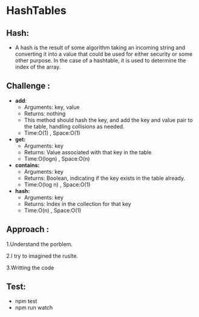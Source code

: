 # HashTables

## Hash:
 -  A hash is the result of some  algorithm taking an incoming string and converting it into a value that could be used for either security or some other purpose. In the case of a hashtable, it is used to determine the index of the array.


## Challenge :

   - **add**:
      - Arguments: key, value
      - Returns: nothing
      - This method should hash the key, and add the key and value pair to the table, handling collisions as needed.
      - Time:O(1) , Space:O(1)
   - **get:**
     - Arguments: key
     - Returns: Value associated with that key in the table
     - Time:O(logn) , Space:O(n)
   - **contains:**
     - Arguments: key
     - Returns: Boolean, indicating if the key exists in the table already.
     - Time:O(log n) , Space:O(1)
   - **hash:**
     - Arguments: key
     - Returns: Index in the collection for that key
     - Time:O(n) , Space:O(1)

## Approach :
1.Understand the porblem.

2.I try to imagined the ruslte.

3.Writting the code


## Test:
  - npm test
  - npm run watch
